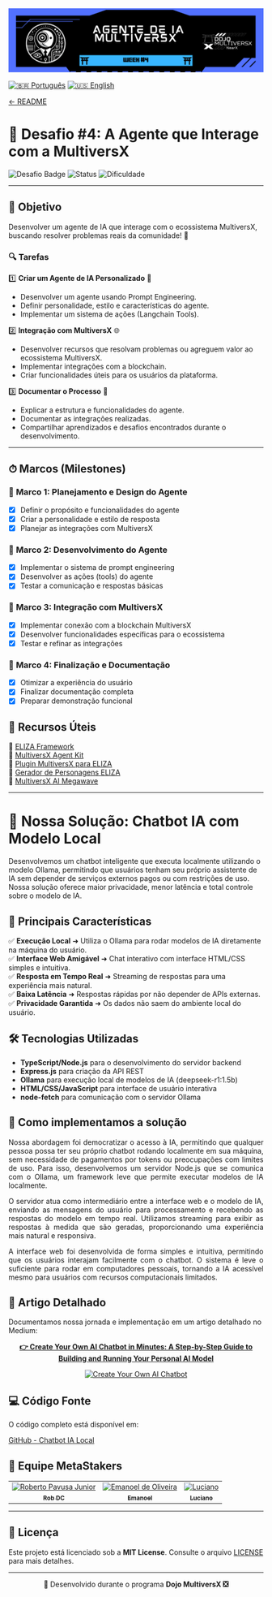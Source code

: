 <div align="left">
  <a href="../../README.md">
    <img src="../images/metastackers-dojo-multiversx-week4.png" alt="Challenge 4 Banner">
  </a>
</div>


[![🇧🇷 Português](https://img.shields.io/badge/Lang-PT--BR-green)](challenge4.md)
[![🇺🇸 English](https://img.shields.io/badge/Lang-EN-blue)](challenge4-en.md)

[← README](../../README.md)

# 🎯 **Desafio #4: A Agente que Interage com a MultiversX**  

![Desafio Badge](https://img.shields.io/badge/Desafio-4-blue?style=for-the-badge&logo=multiversx)
![Status](https://img.shields.io/badge/Status-Concluído-brightgreen?style=for-the-badge)
![Dificuldade](https://img.shields.io/badge/Dificuldade-Média-yellow?style=for-the-badge)

---

## 📢 **Objetivo**  
Desenvolver um agente de IA que interage com o ecossistema MultiversX, buscando resolver problemas reais da comunidade! 🚀  

### 🔍 **Tarefas**  

1️⃣ **Criar um Agente de IA Personalizado** 🤖  
   - Desenvolver um agente usando Prompt Engineering.
   - Definir personalidade, estilo e características do agente.
   - Implementar um sistema de ações (Langchain Tools).

2️⃣ **Integração com MultiversX** 🌐  
   - Desenvolver recursos que resolvam problemas ou agreguem valor ao ecossistema MultiversX.
   - Implementar integrações com a blockchain.
   - Criar funcionalidades úteis para os usuários da plataforma.

3️⃣ **Documentar o Processo** 📝  
   - Explicar a estrutura e funcionalidades do agente.
   - Documentar as integrações realizadas.
   - Compartilhar aprendizados e desafios encontrados durante o desenvolvimento.

---

## ⏱ **Marcos (Milestones)**  

### 📅 **Marco 1: Planejamento e Design do Agente**  
- [x] Definir o propósito e funcionalidades do agente
- [x] Criar a personalidade e estilo de resposta
- [x] Planejar as integrações com MultiversX

### 📅 **Marco 2: Desenvolvimento do Agente**  
- [x] Implementar o sistema de prompt engineering
- [x] Desenvolver as ações (tools) do agente
- [x] Testar a comunicação e respostas básicas

### 📅 **Marco 3: Integração com MultiversX**  
- [x] Implementar conexão com a blockchain MultiversX
- [x] Desenvolver funcionalidades específicas para o ecossistema
- [x] Testar e refinar as integrações

### 📅 **Marco 4: Finalização e Documentação**  
- [x] Otimizar a experiência do usuário
- [x] Finalizar documentação completa
- [x] Preparar demonstração funcional

## 📎 **Recursos Úteis**  

🔗 [ELIZA Framework](https://github.com/elizaOS/eliza)  
🔗 [MultiversX Agent Kit](https://github.com/multiversx/mx-agent-kit)  
🔗 [Plugin MultiversX para ELIZA](https://github.com/elizaos-plugins/plugin-multiversx)  
🔗 [Gerador de Personagens ELIZA](https://elizagen.howieduhzit.best/)  
🔗 [MultiversX AI Megawave](https://multiversx.com/ai-megawave)  

---

# 🚀 **Nossa Solução**: Chatbot IA com Modelo Local

Desenvolvemos um chatbot inteligente que executa localmente utilizando o modelo Ollama, permitindo que usuários tenham seu próprio assistente de IA sem depender de serviços externos pagos ou com restrições de uso. Nossa solução oferece maior privacidade, menor latência e total controle sobre o modelo de IA.

## 🌟 **Principais Características**

✅ **Execução Local** ➜ Utiliza o Ollama para rodar modelos de IA diretamente na máquina do usuário.  
✅ **Interface Web Amigável** ➜ Chat interativo com interface HTML/CSS simples e intuitiva.  
✅ **Resposta em Tempo Real** ➜ Streaming de respostas para uma experiência mais natural.  
✅ **Baixa Latência** ➜ Respostas rápidas por não depender de APIs externas.  
✅ **Privacidade Garantida** ➜ Os dados não saem do ambiente local do usuário.

## 🛠 **Tecnologias Utilizadas**

- **TypeScript/Node.js** para o desenvolvimento do servidor backend
- **Express.js** para criação da API REST
- **Ollama** para execução local de modelos de IA (deepseek-r1:1.5b)
- **HTML/CSS/JavaScript** para interface de usuário interativa
- **node-fetch** para comunicação com o servidor Ollama

## 📖 **Como implementamos a solução**  

<p align="justify">
Nossa abordagem foi democratizar o acesso à IA, permitindo que qualquer pessoa possa ter seu próprio chatbot rodando localmente em sua máquina, sem necessidade de pagamentos por tokens ou preocupações com limites de uso. Para isso, desenvolvemos um servidor Node.js que se comunica com o Ollama, um framework leve que permite executar modelos de IA localmente.
</p>

<p align="justify">
O servidor atua como intermediário entre a interface web e o modelo de IA, enviando as mensagens do usuário para processamento e recebendo as respostas do modelo em tempo real. Utilizamos streaming para exibir as respostas à medida que são geradas, proporcionando uma experiência mais natural e responsiva.
</p>

<p align="justify">
A interface web foi desenvolvida de forma simples e intuitiva, permitindo que os usuários interajam facilmente com o chatbot. O sistema é leve o suficiente para rodar em computadores pessoais, tornando a IA acessível mesmo para usuários com recursos computacionais limitados.
</p>

## 📝 **Artigo Detalhado**

Documentamos nossa jornada e implementação em um artigo detalhado no Medium:

<p align="center">
  <a href="https://medium.com/@pavusa/create-your-own-ai-chatbot-in-minutes-a-step-by-step-guide-to-building-and-running-your-personal-980635a5bff9" target="_blank">
    <strong>👉 Create Your Own AI Chatbot in Minutes: A Step-by-Step Guide to Building and Running Your Personal AI Model</strong>
  </a>
</p>

<p align="center">
  <a href="https://medium.com/@pavusa/create-your-own-ai-chatbot-in-minutes-a-step-by-step-guide-to-building-and-running-your-personal-980635a5bff9" target="_blank">
    <img src="https://miro.medium.com/v2/resize:fit:720/format:webp/1*I6HYbXe2GLCL50BtIg14mA.png" alt="Create Your Own AI Chatbot" width="300">
  </a>
</p>

## 💻 **Código Fonte**

O código completo está disponível em:

[GitHub - Chatbot IA Local](https://github.com/robdicoco/dojo-multiversx/tree/main/src/chatbot)

## 👥 **Equipe MetaStakers**  

<div align="center">
  <table>
    <tr>
      <td align="center">
        <a href="https://github.com/robdicoco">
          <img src="https://avatars.githubusercontent.com/u/24412372?v=4" width="100px" alt="Roberto Pavusa Junior"/><br>
          <sub><b>Rob DC</b></sub>
        </a>
      </td>
      <td align="center">
        <a href="https://github.com/alfatektecnologia">
          <img src="https://avatars.githubusercontent.com/u/58711434?v=4" width="100px" alt="Emanoel de Oliveira"/><br>
          <sub><b>Emanoel</b></sub>
        </a>
      </td>
      <td align="center">
        <a href="https://github.com/lucenfort">
          <img src="https://avatars.githubusercontent.com/u/55037889?v=4" width="100px" alt="Luciano"/><br>
          <sub><b>Luciano</b></sub>
        </a>
      </td>
    </tr>
  </table>
</div>

---

## 📜 **Licença**  

Este projeto está licenciado sob a **MIT License**. Consulte o arquivo [LICENSE](LICENSE) para mais detalhes.  

---

<p align="center"> 🚀 Desenvolvido durante o programa <strong>Dojo MultiversX ❎</strong></p> 